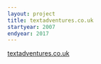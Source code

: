 ```yaml
---
layout: project
title: textadventures.co.uk
startyear: 2007
endyear: 2017
---
```


[textadventures.co.uk](http://textadventures.co.uk)